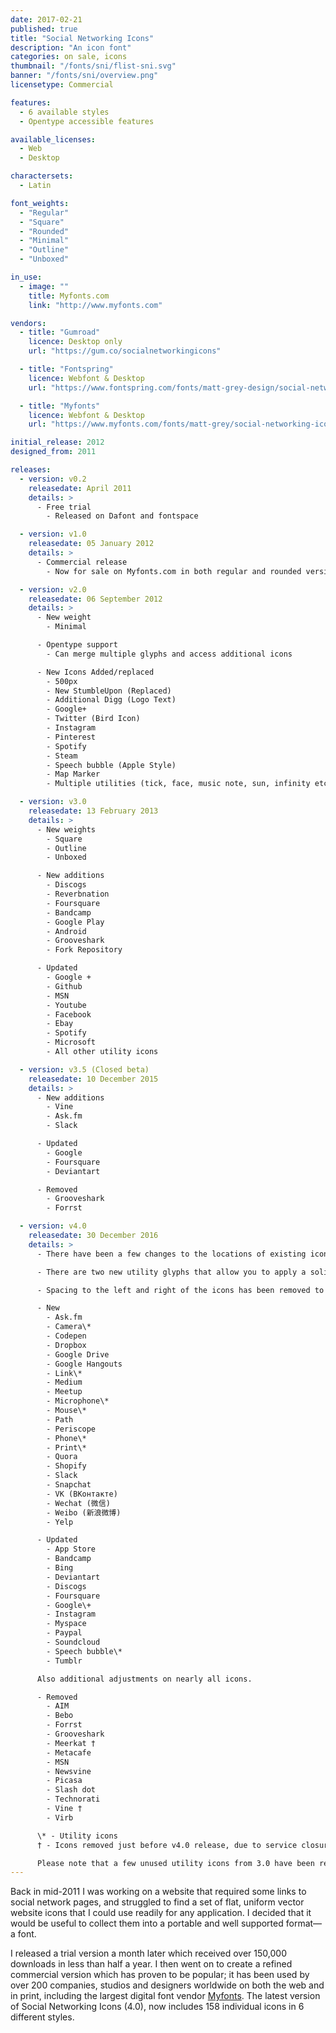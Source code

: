 ```yaml
---
date: 2017-02-21
published: true
title: "Social Networking Icons"
description: "An icon font"
categories: on sale, icons
thumbnail: "/fonts/sni/flist-sni.svg"
banner: "/fonts/sni/overview.png"
licensetype: Commercial

features:
  - 6 available styles
  - Opentype accessible features

available_licenses:
  - Web
  - Desktop

charactersets:
  - Latin

font_weights:
  - "Regular"
  - "Square"
  - "Rounded"
  - "Minimal"
  - "Outline"
  - "Unboxed"

in_use:
  - image: ""
    title: Myfonts.com
    link: "http://www.myfonts.com"

vendors:
  - title: "Gumroad"
    licence: Desktop only
    url: "https://gum.co/socialnetworkingicons"

  - title: "Fontspring"
    licence: Webfont & Desktop
    url: "https://www.fontspring.com/fonts/matt-grey-design/social-networking-icons"

  - title: "Myfonts"
    licence: Webfont & Desktop
    url: "https://www.myfonts.com/fonts/matt-grey/social-networking-icons/"

initial_release: 2012
designed_from: 2011

releases:
  - version: v0.2
    releasedate: April 2011
    details: >
      - Free trial
        - Released on Dafont and fontspace

  - version: v1.0
    releasedate: 05 January 2012
    details: >
      - Commercial release
        - Now for sale on Myfonts.com in both regular and rounded versions

  - version: v2.0
    releasedate: 06 September 2012
    details: >
      - New weight
        - Minimal

      - Opentype support
        - Can merge multiple glyphs and access additional icons

      - New Icons Added/replaced
        - 500px
        - New StumbleUpon (Replaced)
        - Additional Digg (Logo Text)
        - Google+
        - Twitter (Bird Icon)
        - Instagram
        - Pinterest
        - Spotify
        - Steam
        - Speech bubble (Apple Style)
        - Map Marker
        - Multiple utilities (tick, face, music note, sun, infinity etc.)

  - version: v3.0
    releasedate: 13 February 2013
    details: >
      - New weights
        - Square
        - Outline
        - Unboxed

      - New additions
        - Discogs
        - Reverbnation
        - Foursquare
        - Bandcamp
        - Google Play
        - Android
        - Grooveshark
        - Fork Repository

      - Updated
        - Google +
        - Github
        - MSN
        - Youtube
        - Facebook
        - Ebay
        - Spotify
        - Microsoft
        - All other utility icons

  - version: v3.5 (Closed beta)
    releasedate: 10 December 2015
    details: >
      - New additions
        - Vine
        - Ask.fm
        - Slack

      - Updated
        - Google
        - Foursquare
        - Deviantart

      - Removed
        - Grooveshark
        - Forrst

  - version: v4.0
    releasedate: 30 December 2016
    details: >
      - There have been a few changes to the locations of existing icons, so if you cant find them, please refer to the icon map.

      - There are two new utility glyphs that allow you to apply a solid backing to icons, you can find out how to use these on the supplimentary character-map.html webpage provided.

      - Spacing to the left and right of the icons has been removed to allow for more practical and manageable positioning on layouts, for spacing, you can now use space characters (standard spacebar spaces).

      - New
        - Ask.fm
        - Camera\*
        - Codepen
        - Dropbox
        - Google Drive
        - Google Hangouts
        - Link\*
        - Medium
        - Meetup
        - Microphone\*
        - Mouse\*
        - Path
        - Periscope
        - Phone\*
        - Print\*
        - Quora
        - Shopify
        - Slack
        - Snapchat
        - VK (ВКонтакте)
        - Wechat (微信)
        - Weibo (新浪微博)
        - Yelp

      - Updated
        - App Store
        - Bandcamp
        - Bing
        - Deviantart
        - Discogs
        - Foursquare
        - Google\+
        - Instagram
        - Myspace
        - Paypal
        - Soundcloud
        - Speech bubble\*
        - Tumblr

      Also additional adjustments on nearly all icons.

      - Removed
        - AIM
        - Bebo
        - Forrst
        - Grooveshark
        - Meerkat †
        - Metacafe
        - MSN
        - Newsvine
        - Picasa
        - Slash dot
        - Technorati
        - Vine †
        - Virb

      \* - Utility icons
      † - Icons removed just before v4.0 release, due to service closure.

      Please note that a few unused utility icons from 3.0 have been removed.
---
```


Back in mid-2011 I was working on a website that required some links to social
network pages, and struggled to find a set of flat, uniform vector website icons
that I could use readily for any application. I decided that it would be useful
to collect them into a portable and well supported format—a font.

I released a trial version a month later which received over 150,000 downloads
in less than half a year. I then went on to create a refined commercial version
 which has proven to be popular; it has been used by over 200 companies, studios
 and designers worldwide on both the web and in print, including the largest
 digital font vendor [Myfonts](www.myfonts.com). The latest version of Social
 Networking Icons (4.0), now includes 158 individual icons in 6 different
 styles.
